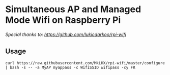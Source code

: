 # Simultaneous AP and Managed Mode Wifi on Raspberry Pi

###### Special thanks to: https://github.com/lukicdarkoo/rpi-wifi


## Usage
```
curl https://raw.githubusercontent.com/MkLHX/rpi-wifi/master/configure | bash -s -- -a MyAP myappass -c WifiSSID wifipass -cy FR

```